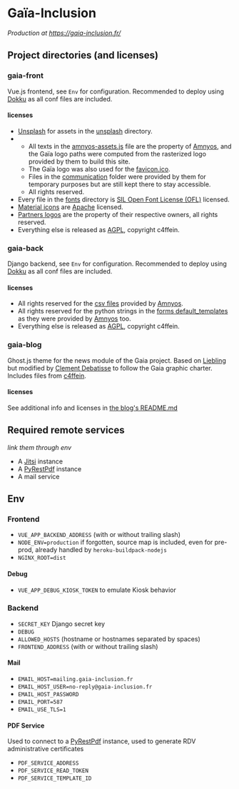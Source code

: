 # Gaïa-Inclusion
*Production at https://gaia-inclusion.fr/*

## Project directories (and licenses)

### gaia-front
Vue.js frontend, see `Env` for configuration. Recommended to deploy using [Dokku](https://dokku.com/) as all conf files are included.
#### licenses
- [Unsplash](https://unsplash.com/license) for assets in the [unsplash](/gaia-front/src/assets/unsplash) directory.
- - All texts in the [amnyos-assets.js](gaia-front/src/assets/amnyos-assets.js) file are the property of [Amnyos](https://www.amnyos.com/), and the Gaïa logo paths were computed from the rasterized logo provided by them to build this site.
  - The Gaïa logo was also used for the [favicon.ico](gaia-front/public/favicon.ico).
  - Files in the [communication](gaia-front/public/communication) folder were provided by them for temporary purposes but are still kept there to stay accessible.
  - All rights reserved.
- Every file in the [fonts](gaia-front/src/assets/fonts) directory is [SIL Open Font License (OFL)](https://scripts.sil.org/OFL) licensed.
- [Material icons](gaia-front/src/assets/material-person-18dp.svg) are [Apache](https://raw.githubusercontent.com/google/material-design-icons/master/LICENSE) licensed.
- [Partners logos](gaia-front/src/assets/partners-logos) are the property of their respective owners, all rights reserved.
- Everything else is released as [AGPL](licenses/agpl-3.0.md), copyright c4ffein.
### gaia-back
Django backend, see `Env` for configuration. Recommended to deploy using [Dokku](https://dokku.com/) as all conf files are included.
#### licenses
- All rights reserved for the [csv files](gaia-back/templates/csvs) provided by [Amnyos](https://www.amnyos.com/).
- All rights reserved for the python strings in the [forms default_templates](gaia-back/form_templates/default_templates) as they were provided by [Amnyos](https://www.amnyos.com/) too.
- Everything else is released as [AGPL](licenses/agpl-3.0.md), copyright c4ffein.

### gaia-blog
Ghost.js theme for the news module of the Gaia project.
Based on [Liebling](https://github.com/eddiesigner/liebling) but modified by [Clement Debatisse](https://github.com/clementdebatisse) to follow the Gaia graphic charter. Includes files from [c4ffein](https://github.com/c4ffein).
#### licenses
See additional info and licenses in [the blog's README.md](https://github.com/c4ffein/gaia/blob/main/gaia-blog/README.md)


## Required remote services
*link them through env*
- A [Jitsi](https://github.com/jitsi/jitsi-meet) instance
- A [PyRestPdf](https://github.com/c4ffein/py-rest-pdf) instance
- A mail service


## Env

### Frontend
- `VUE_APP_BACKEND_ADDRESS` (with or without trailing slash)
- `NODE_ENV=production` if forgotten, source map is included, even for pre-prod, already handled by `heroku-buildpack-nodejs`
- `NGINX_ROOT=dist`
#### Debug
- `VUE_APP_DEBUG_KIOSK_TOKEN` to emulate Kiosk behavior

### Backend
- `SECRET_KEY` Django secret key
- `DEBUG`
- `ALLOWED_HOSTS` (hostname or hostnames separated by spaces)
- `FRONTEND_ADDRESS` (with or without trailing slash)
#### Mail
- `EMAIL_HOST=mailing.gaia-inclusion.fr`
- `EMAIL_HOST_USER=no-reply@gaia-inclusion.fr`
- `EMAIL_HOST_PASSWORD`
- `EMAIL_PORT=587`
- `EMAIL_USE_TLS=1`
#### PDF Service
Used to connect to a [PyRestPdf](https://github.com/c4ffein/py-rest-pdf) instance, used to generate RDV administrative certificates
- `PDF_SERVICE_ADDRESS`
- `PDF_SERVICE_READ_TOKEN`
- `PDF_SERVICE_TEMPLATE_ID`
